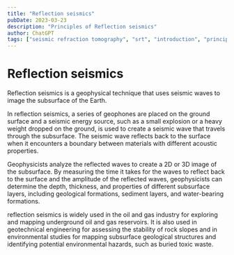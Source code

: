 ```yaml
---
title: "Reflection seismics"
pubDate: 2023-03-23
description: "Principles of Reflection seismics"
author: ChatGPT
tags: ["seismic refraction tomography", "srt", "introduction", "principles"]
---
```


# Reflection seismics

Reflection seismics is a geophysical technique that uses seismic waves to image the subsurface of the Earth.

In reflection seismics, a series of geophones are placed on the ground surface and a seismic energy source, such as a small explosion or a heavy weight dropped on the ground, is used to create a seismic wave that travels through the subsurface. The seismic wave reflects back to the surface when it encounters a boundary between materials with different acoustic properties.

Geophysicists analyze the reflected waves to create a 2D or 3D image of the subsurface. By measuring the time it takes for the waves to reflect back to the surface and the amplitude of the reflected waves, geophysicists can determine the depth, thickness, and properties of different subsurface layers, including geological formations, sediment layers, and water-bearing formations.

reflection seismics is widely used in the oil and gas industry for exploring and mapping underground oil and gas reservoirs. It is also used in geotechnical engineering for assessing the stability of rock slopes and in environmental studies for mapping subsurface geological structures and identifying potential environmental hazards, such as buried toxic waste.
